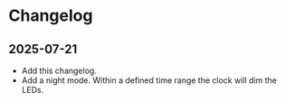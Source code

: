 # Changelog

## 2025-07-21

- Add this changelog.
- Add a night mode. Within a defined time range the clock will dim the LEDs.
